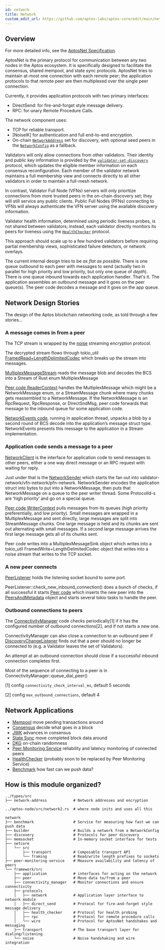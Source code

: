 ```yaml
---
id: network
title: Network
custom_edit_url: https://github.com/aptos-labs/aptos-core/edit/main/network/README.md
---
```


## Overview

For more detailed info, see the [AptosNet Specification](../documentation/specifications/network/README.md).

AptosNet is the primary protocol for communication between any two nodes in the
Aptos ecosystem. It is specifically designed to facilitate the consensus, shared
mempool, and state sync protocols. AptosNet tries to maintain at-most one connection
with each remote peer; the application protocols to that remote peer are then
multiplexed over the single peer connection.

Currently, it provides application protocols with two primary interfaces:

* DirectSend: for fire-and-forget style message delivery.
* RPC: for unary Remote Procedure Calls.

The network component uses:

* TCP for reliable transport.
* [NoiseIK] for authentication and full end-to-end encryption.
* On-chain [`NetworkAddress`](../types/src/network_address/mod.rs) set for discovery, with
  optional seed peers in the [`NetworkConfig`]
  as a fallback.

Validators will only allow connections from other validators. Their identity and
public key information is provided by the [`validator-set-discovery`] protocol,
which updates the eligible member information on each consensus reconfiguration.
Each member of the validator network maintains a full membership view and connects
directly to all other validators in order to maintain a full-mesh network.

In contrast, Validator Full Node (VFNs) servers will only prioritize connections
from more trusted peers in the on-chain discovery set; they will still service
any public clients. Public Full Nodes (PFNs) connecting to VFNs will always
authenticate the VFN server using the available discovery information.

Validator health information, determined using periodic liveness probes, is not
shared between validators; instead, each validator directly monitors its peers
for liveness using the [`HealthChecker`] protocol.

This approach should scale up to a few hundred validators before requiring
partial membership views, sophisticated failure detectors, or network overlays.

The current internal design tries to be _as flat as possible_. There is one queue outbound to each peer with messages to send (actually two in parallel for high priority and low priority, but only one queue of _depth_). There is one queue inbound towards each application handler. That's it. The application assembles an outbound message and it goes on the peer queue(s). The peer code decodes a message and it goes on the app queue.

## Network Design Stories

The design of the Aptos blockchain networking code, as told through a few stories...

### A message comes in from a peer

The TCP stream is wrapped by the [noise](framkework/src/noise/) streaming encryption protocol.

The decrypted stream flows through tokio_util [FramedRead+LengthDelimitedCodec](framework/src/protocols/wire/messaging/v1/mod.rs) which breaks up the stream into messages.

[MultiplexMessageStream](framework/src/protocols/wire/messaging/v1/mod.rs) reads the message blob and decodes the BCS into a Stream of Rust enum MultiplexMessage

[Peer code ReaderContext](framework/src/peer.rs) handles the MultiplexMessage which might be a NetworkMessage enum, or a StreamMessage chunk where many chunks gets reassembled to a NetworkMessage. If the NetworkMessage is an RpcRequest, RpcResponse, or DirectSndMsg, peer code forwards that message to the inbound queue for some application code.

[NetworkEvents code](framework/src/protocols/network/mod.rs), running in application thread, unpacks a blob by a second round of BCS decode into the application’s message struct type. NetworkEvents presents this message to the application in a Stream implementation.

### Application code sends a message to a peer

[NetworkClient](framework/src/application/interface.rs) is the interface for application code to send messages to other peers, either a one way direct message or an RPC request with waiting for reply.

Just under that is the [NetworkSender](framework/src/protocols/network/mod.rs) which starts the fan out into validator-network/vfn-network/pfn-network. NetworkSender encodes the application struct into bytes to put into a NetworkMessage, then puts that NetworkMessage on a queue to the peer writer thread. Some ProtocolId-s are ‘high priority’ and go on a special queue.

[Peer code WriterContext](framework/src/peer.rs) pulls messages from its queues (high priority preferentially, and low priority). Small messages are wrapped in a MultiplexMessage and sent directly, large messages are split into StreamMessage chunks. One large message is held and its chunks are sent out alternating with small messages. If a second large message arrives the first large message gets all of its chunks sent.

Peer code writes into a MultiplexMessageSink object which writes into a tokio_util FramedWrite+LengthDelimitedCodec object that writes into a noise stream that writes to the TCP socket.

### A new peer connects

[PeerListener](builder/src/peer_listener.rs) holds the listening socket bound to some port.

PeerListener::check_new_inbound_connection() does a bunch of checks, if all successful it starts [Peer code](framework/src/peer.rs) which inserts the new peer into the [PeersAndMetadata](framework/src/application/storage.rs) object and starts several tokio tasks to handle the peer.

### Outbound connections to peers

The [ConnectivityManager](framework/src/connectivity_manager/mod.rs) code checks periodically[1] if it has the configured number of outbound connections[2], and if not starts a new one.

ConnectivityManager can also close a connection to an outbound peer if [DiscoveryChangeListener](discovery/src/lib.rs) finds out that a peer should no longer be connected to (e.g. a Validator leaves the set of Validators).

An attempt at an outbound connection should close if a successful inbound connection completes first.

Most of the sequence of connecting to a peer is in ConnectivityManager::queue_dial_peer()

[1] config `connectivity_check_interval_ms`, default 5 seconds

[2] config `max_outbound_connections`, default 4

## Network Applications

 * [Mempool](../mempool/) move pending transactions around
 * [Consensus](../consensus/) decide what goes in a block
 * [JWK](../crates/aptos-jwk-consensus/) advances in consensus
 * [State Sync](../state-sync/) move completed block data around
 * [DKG](../dkg/) on-chain randomness
 * [Peer Monitoring Service](peer-monitoring-service/) reliability and latency monitoring of connected peers
 * [HealthChecker](framework/src/protocols/health_checker/) (probably soon to be replaced by Peer Monitoring Service)
 * [Benchmark](benchmark/) how fast can we push data?

## How is this module organized?
    ../types/src
    ├── network-address            # Network addresses and encryption

    ../aptos-node/src/network2.rs  # where node inits and uses all this

    network
    ├── benchmark                  # Service for measuring how fast we can push data
    ├── builder                    # Builds a network from a NetworkConfig
    ├── discovery                  # Protocols for peer discovery
    ├── memsocket                  # In-memory socket interface for tests
    ├── netcore
    │   └── src
    │       ├── transport          # Composable transport API
    │       └── framing            # Read/write length prefixes to sockets
    ├── peer-monitoring-service    # Measure availability and latency of peers
    └── framework/src
        ├── application            # interfaces for acting on the network
        ├── peer                   # Move data to/from a peer
        ├── connectivity_manager   # Monitor connections and ensure connectivity
        ├── protocols
        │   ├── network            # Application layer interface to network module
        │   ├── direct_send        # Protocol for fire-and-forget style message delivery
        │   ├── health_checker     # Protocol for health probing
        │   ├── rpc                # Protocol for remote procedure calls
        │   └── wire               # Protocol for AptosNet handshakes and messaging
        ├── transport              # The base transport layer for dialing/listening
        └── noise                  # Noise handshaking and wire integration

[`NetworkConfig`]:../config/src/config/network_config.rs
[`ConnectivityManager`]: framework/src/connectivity_manager/mod.rs
[`AptosNet Handshake Protocol`]: ../specifications/network/handshake-v1.md
[`ValidatorSet`]: ../types/src/on_chain_config/validator_set.rs
[`AptosTransport`]: framework/src/transport/mod.rs
[`HealthChecker`]: framework/src/protocols/health_checker/mod.rs
[`Network Interface`]: framework/src/protocols/network/mod.rs
[`NetworkMessage`]: framework/src/protocols/wire/messaging/v1/mod.rs
[`NoiseIK`]: ../specifications/network/noise.md
[`ValidatorConfig`]: ../documentation/specifications/network/onchain-discovery.md#on-chain-config
[`validator-set-discovery`]: discovery/src/lib.rs
[`NetworkClient`]: framework/src/application/interface.rs
[`PeersAndMetadata`]: framework/src/application/storage.rs